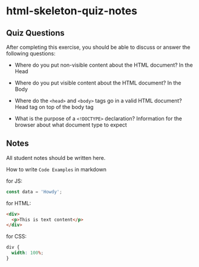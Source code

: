 # html-skeleton-quiz-notes

## Quiz Questions

After completing this exercise, you should be able to discuss or answer the following questions:

- Where do you put non-visible content about the HTML document?
  In the Head

- Where do you put visible content about the HTML document?
  In the Body

- Where do the `<head>` and `<body>` tags go in a valid HTML document?
  Head tag on top of the body tag

- What is the purpose of a `<!DOCTYPE>` declaration?
  Information for the browser about what document type to expect

## Notes

All student notes should be written here.

How to write `Code Examples` in markdown

for JS:

```javascript
const data = 'Howdy';
```

for HTML:

```html
<div>
  <p>This is text content</p>
</div>
```

for CSS:

```css
div {
  width: 100%;
}
```
